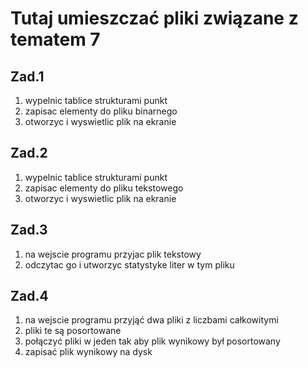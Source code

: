 # Tutaj umieszczać pliki związane z tematem 7
## Zad.1
1) wypelnic tablice strukturami punkt
2) zapisac elementy do pliku binarnego
3) otworzyc i wyswietlic plik na ekranie
## Zad.2
1) wypelnic tablice strukturami punkt
2) zapisac elementy do pliku tekstowego
3) otworzyc i wyswietlic plik na ekranie
## Zad.3
1) na wejscie programu przyjac plik tekstowy
2) odczytac go i utworzyc statystyke liter w tym pliku
## Zad.4
1) na wejscie programu przyjąć dwa pliki z liczbami całkowitymi
2) pliki te są posortowane
3) połączyć pliki w jeden tak aby plik wynikowy był posortowany
4) zapisać plik wynikowy na dysk